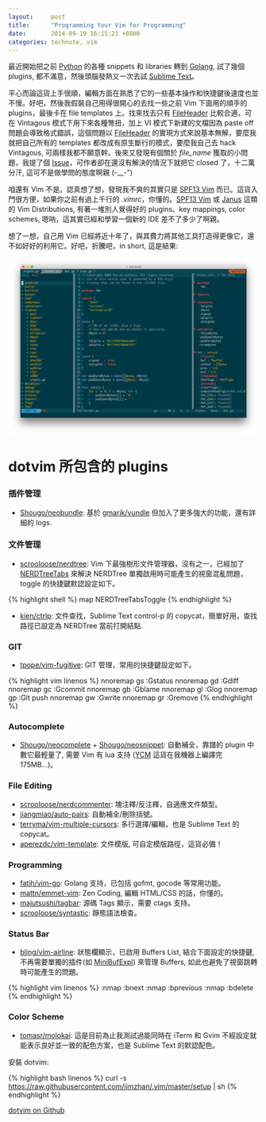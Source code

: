 ```yaml
---
layout:     post
title:      "Programming Your Vim for Programming"
date:       2014-09-19 16:15:21 +0800
categories: technote, vim
---
```


最近開始把之前 [Python](//www.python.org/) 的各種 snippets 和 libraries 轉到 [Golang](//golang.org/), 試了幾個 plugins, 都不滿意，然後頭腦發熱又一次去試 [Sublime Text](//www.sublimetext.com/)。

平心而論這貨上手很順，編輯方面在熟悉了它的一些基本操作和快捷鍵後速度也並不慢。好吧，然後我假裝自己用得很開心的去找一些之前 Vim 下面用的順手的 plugins，最後卡在 file templates 上。找來找去只有 [FileHeader](//github.com/shiyanhui/FileHeader) 比較合適，可在 Vintagous 模式下用下來各種彆扭，加上 VI 模式下新建的文檔因為 paste off 問題会導致格式錯誤，這個問題以 [FileHeader](//github.com/shiyanhui/FileHeader) 的實現方式來說基本無解，要麼我就把自己所有的 templates 都改成有原生斷行的模式，要麼我自己去 hack Vintagous, 可兩樣我都不願意幹。後來又發現有個關於 *file_name* 獲取的小問題，我提了個 [Issue](//github.com/shiyanhui/FileHeader/issues/20)，可作者卻在還沒有解決的情況下就把它 closed 了，十二萬分汗, 這可不是做學問的態度啊親 (-__-")

咱還有 Vim 不是。認真想了想，發現我不爽的其實只是 [SPF13 Vim](//vim.spf13.com/) 而已。這貨入門很方便，如果你之前有過上千行的 *.vimrc*，你懂的。[SPF13 Vim](//vim.spf13.com/) 或 [Janus](//github.com/carlhuda/janus) 這類的 Vim Distributions, 有著一堆別人覺得好的 plugins、key mappings, color schemes, 嗯呐，這其實已經和學習一個新的 IDE 差不了多少了啊親。

想了一想，自己用 Vim 已經將近十年了，與其費力將其他工具打造得更像它，還不如好好的利用它。好吧，折騰吧，in short, 這是結果:

![dotvim with VimFiler & Tagbar](http://github.com/jimzhan/.vim/raw/master/previews/dotvim.png)


dotvim 所包含的 plugins
=======================

### 插件管理

* [Shougo/neobundle](//github.com/Shougo/neobundle.vim): 基於 [gmarik/vundle](//github.com/gmarik/vundle) 但加入了更多強大的功能，還有詳細的 logs.


### 文件管理

* [scrooloose/nerdtree](//github.com/scrooloose/nerdtree): Vim 下最強樹形文件管理器，沒有之一，已經加了 [NERDTreeTabs](//github.com/jistr/vim-nerdtree-tabs) 來解決 NERDTree 單獨啟用時可能產生的視窗混亂問題，toggle 的快捷鍵默認設定如下。

{% highlight shell %}
map <C-o>   <plug>NERDTreeTabsToggle<CR>
{% endhighlight %}

* [kien/ctrlp](//github.com/kien/ctrlp.vim): 文件查找，Sublime Text control-p 的 copycat，簡單好用，查找路徑已設定為 NERDTree 當前打開結點.


### GIT

* [tpope/vim-fugitive](//github.com/tpope/vim-fugitive): GIT 管理，常用的快捷鍵設定如下。

{% highlight vim linenos %}
nnoremap <silent> <leader>gs :Gstatus<CR>
nnoremap <silent> <leader>gd :Gdiff<CR>
nnoremap <silent> <leader>gc :Gcommit<CR>
nnoremap <silent> <leader>gb :Gblame<CR>
nnoremap <silent> <leader>gl :Glog<CR>
nnoremap <silent> <leader>gp :Git push<CR>
nnoremap <silent> <leader>gw :Gwrite<CR>
nnoremap <silent> <leader>gr :Gremove<CR>
{% endhighlight %}

### Autocomplete

* [Shougo/neocomplete](//github.com/Shougo/neocomplete.vim) + [Shougo/neosnippet](//github.com/Shougo/neosnippet.vim):
自動補全，靠譜的 plugin 中數它最輕量了, 需要 Vim 有 lua 支持 ([YCM](//github.com/Valloric/YouCompleteMe) 這貨在我機器上編譯完 175MB...)。


### File Editing

* [scrooloose/nerdcommenter](//github.com/scrooloose/nerdcommenter): 塊注釋/反注釋，自適應文件類型。
* [jiangmiao/auto-pairs](//github.com/jiangmiao/auto-pairs): 自動補全/刪除括號。
* [terryma/vim-multiple-cursors](//github.com/terryma/vim-multiple-cursors): 多行選擇/編輯，也是 Sublime Text 的 copycat。
* [aperezdc/vim-template](//github.com/aperezdc/vim-template): 文件模版, 可自定模版路徑，這貨必備！


### Programming

* [fatih/vim-go](//github.com/fatih/vim-go): Golang 支持，已包括 gofmt, gocode 等常用功能。
* [mattn/emmet-vim](//github.com/mattn/emmet-vim): Zen Coding, 編輯 HTML/CSS 的話，你懂的。
* [majutsushi/tagbar](//github.com/majutsushi/tagbar): 源碼 Tags 顯示，需要 ctags 支持。
* [scrooloose/syntastic](//github.com/scrooloose/syntastic): 靜態語法檢查。


### Status Bar

* [bling/vim-airline](//github.com/bling/vim-airline): 狀態欄顯示，已啟用 Buffers List, 結合下面設定的快捷鍵, 不再需要單獨的插件(如 [MiniBufExpl](//github.com/fholgado/minibufexpl.vim)) 來管理 Buffers, 如此也避免了視窗跳轉時可能產生的問題。

{% highlight vim linenos %}
:nmap <C-l>     :bnext<CR>
:nmap <C-h>     :bprevious<CR>
:nmap <C-k>     :bdelete<CR>
{% endhighlight %}

### Color Scheme

* [tomasr/molokai](//github.com/tomasr/molokai): 這是目前為止我測試過能同時在 iTerm 和 Gvim 不經設定就能表示良好並一致的配色方案，也是 Sublime Text 的默認配色。


安裝 dotvim:

{% highlight bash linenos %}
curl -s https://raw.githubusercontent.com/jimzhan/.vim/master/setup | sh
{% endhighlight %}

[dotvim on Github](//github.com/jimzhan/.vim)
